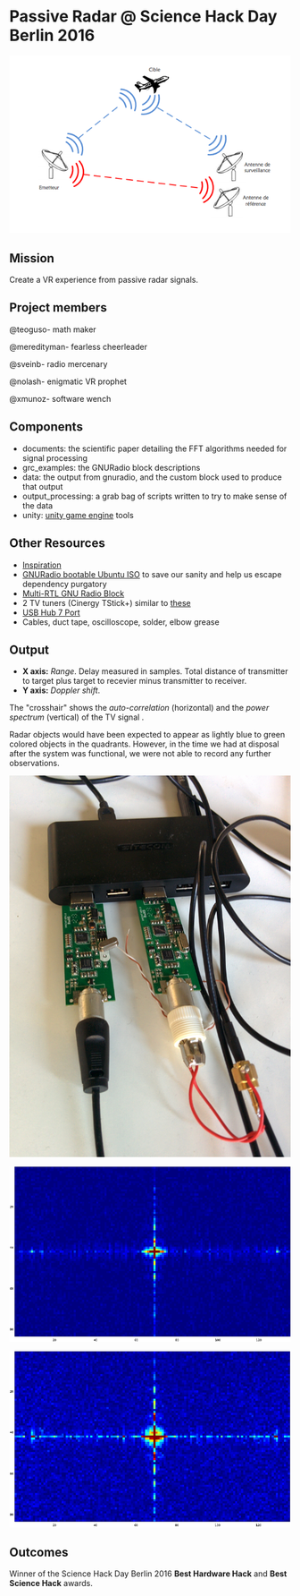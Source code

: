 # Passive Radar @ Science Hack Day Berlin 2016

![alt text](pictures/passive_radar.png "Passive Radar")

## Mission

Create a VR experience from passive radar signals.

## Project members

@teoguso- math maker

@meredityman- fearless cheerleader 

@sveinb- radio mercenary

@nolash- enigmatic VR prophet

@xmunoz- software wench

## Components

- documents: the scientific paper detailing the FFT algorithms needed for signal processing
- grc_examples: the GNURadio block descriptions
- data: the output from gnuradio, and the custom block used to produce that output
- output_processing: a grab bag of scripts written to try to make sense of the data
- unity: [unity game engine](https://unity3d.com/) tools

## Other Resources

- [Inspiration](http://hackaday.com/2015/06/05/building-your-own-sdr-based-passive-radar-on-a-shoestring/)
- [GNURadio bootable Ubuntu ISO](http://gnuradio.org/redmine/projects/gnuradio/wiki/GNURadioLiveDVD) to save our sanity and help us escape dependency purgatory
- [Multi-RTL GNU Radio Block](https://github.com/ptrkrysik/multi-rtl)
- 2 TV tuners (Cinergy TStick+) similar to [these](http://www.terratec.net/details.php?artnr=193534)
- [USB Hub 7 Port](https://www.sitecom.com/en/usb-hub-7-port/cn-061/p/13)
- Cables, duct tape, oscilloscope, solder, elbow grease

## Output

- **X axis:** *Range*. Delay measured in samples. Total distance of transmitter to target plus target to recevier minus transmitter to receiver.
- **Y axis:** *Doppler shift*. 

The "crosshair" shows the *auto-correlation* (horizontal) and the *power spectrum* (vertical) of the TV signal .

Radar objects would have been expected to appear as lightly blue to green colored objects in the quadrants. However, in the time we had at disposal after the system was functional, we were not able to record any further observations.

![alt text](pictures/IMG_20160925_143059.jpg "Hardware")

![alt text](pictures/image1_cropped.png "Screenshot_1")

![alt text](pictures/image2_cropped.png "Screenshot_2")

## Outcomes

Winner of the Science Hack Day Berlin 2016 **Best Hardware Hack** and **Best Science Hack** awards.
